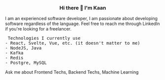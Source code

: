 ### <p align="center"> Hi there 👋 I'm Kaan </p>

<div><p> 
  I am an experienced software developer, I am passionate about developing software regardless of the language. Feel free to reach me through LinkedIn if you're looking for a freelancer.

</p> </div>

<pre> Technologies I currently use
- React, Svelte, Vue, etc. (it doesn't matter to me)
- NodeJS, Java
- Kafka
- Redis
- Postgre, MySQL  </pre>


<div>
  <p> Ask me about Frontend Techs, Backend Techs, Machine Learning </p>
</div>
